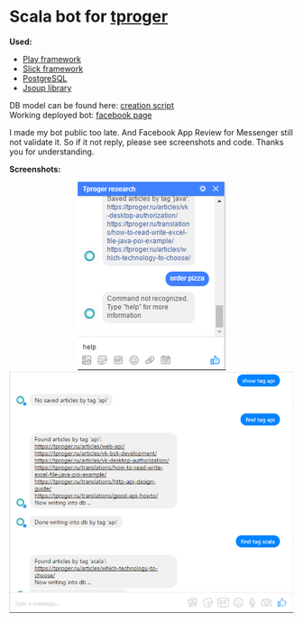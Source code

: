 # Scala bot for [tproger](https://tproger.ru)

**Used:**
* <u>Play framework</u>
* <u>Slick framework</u>
* <u>PostgreSQL</u>
* <u>Jsoup library</u>

DB model can be found here: [creation script](/create_db.sql)
<br>
Working deployed bot: [facebook page](https://www.facebook.com/tprogerResearch)

I made my bot public too late. And Facebook App Review for Messenger still not validate it.
So if it not reply, please see screenshots and code. Thanks you for understanding.

**Screenshots:**

<p align="center"><img src="/screen_1.png"><img src="/screen_0.png"></p>